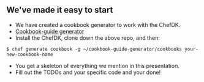 ## We've made it easy to start
* We have created a cookbook generator to work with the ChefDK.
* [Cookbook-guide generator](https://github.com/chef-partners/cookbook-guide-generator)
* Install the ChefDK, clone down the above repo, and then:
```shell
$ chef generate cookbook -g ~/cookbook-guide-generator/cookbooks your-new-cookbook-name
```
* You get a skeleton of everything we mention in this presentation.
* Fill out the TODOs and your specific code and your done!
